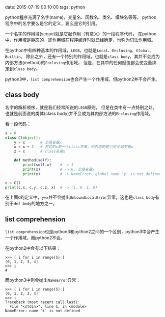 date: 2015-07-19 00:10:00
tags: python


python程序充满了名字(name)，变量名、函数名、类名、模块名等等。
python程序中的名字要么是它的定义，要么是它的引用。

一个名字的作用域(scope)就是它起作用（有意义）的一段程序代码，
在python中，作用域是静态的，即作用域在程序编译时就已经确定，也称为词法作用域。

在python中有四种基本的作用域，`LEGB`，也就是`Local`、`Enclosing`、`Global`、`Builtin`，
除此之外，还有一个特别的作用域，也就是`class body`，其并不会成为内部方法(method)的`Enclosing`作用域，
但是，在其中的任何赋值都会使变量绑定到`class body`。

python3中，`list comprehension`也会产生一个作用域，但python2并不会产生。


## class body

名字的解析顺序，就是我们经常所说的`LEGB`原则，
但是在类中有一点特别之处，也就是前面说的类体(class body)并不会成为其内部方法的`Enclosing`作用域。

看一段代码：

```python
x = 0
class C(object):
    y = x       # 全局变量x
    x = x + 1   # 左边的x是一个class变量，而右边的是引用全局变量x
    z = x       # class变量x

    def method(self):
        print(self.x)    # -> 1
        print(x)         # -> 0, 全局变量x
        print(y)         # -> NameError: global name 'y' is not defined

c = C()
print(c.x, c.y, c.z, x)  # -> (1, 0, 1, 0)
```

在上面`C`的定义中，`y=x`并不会抛出`UnboundLocalError`异常，这也是`class body`有别于`def body`的地方之一。


## list comprehension

`list comprehension`也是python3和python2之间的一个区别，python3中会产生一个作用域，而python2不会。

在python2中会有以下结果：

```
>>> [ i for i in range(5) ]
[0, 1, 2, 3, 4]
>>> i
4
```

而python3中则会抛出`NameError`异常：

```
>>> [ i for i in range(5) ]
[0, 1, 2, 3, 4]
>>> i
Traceback (most recent call last):
  File "<stdin>", line 1, in <module>
NameError: name 'i' is not defined
```

